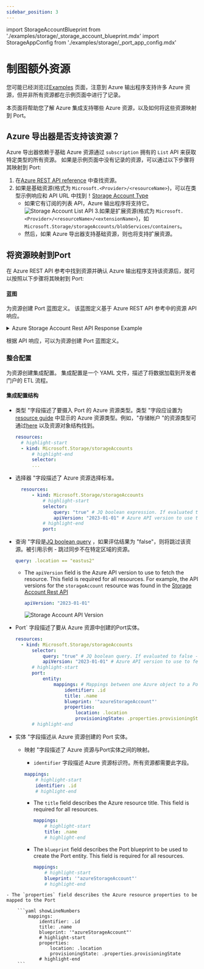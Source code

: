 ```yaml
---
sidebar_position: 3
---
```


import StorageAccountBlueprint from './examples/storage/_storage_account_blueprint.mdx'
import StorageAppConfig from './examples/storage/_port_app_config.mdx'

# 制图额外资源

您可能已经浏览过[Examples](./examples.md) 页面，注意到 Azure 输出程序支持许多 Azure 资源，但并非所有资源都在示例页面中进行了记录。

本页面将帮助您了解 Azure 集成支持哪些 Azure 资源，以及如何将这些资源映射到 Port。

## Azure 导出器是否支持该资源？

Azure 导出器依赖于基础 Azure 资源通过 `subscription` 拥有的 `List` API 来获取特定类型的所有资源。 如果是示例页面中没有记录的资源，可以通过以下步骤将其映射到 Port: 

1. 在[Azure REST API reference](https://learn.microsoft.com/en-us/rest/api/azure/) 中查找资源。
2. 如果是基础资源(格式为 `Microsoft.<Provider>/<resourceName>`)，可以在类型示例响应和 API URL 中找到！[Storage Account Type](/img/integrations/azure-exporter/StorageAccountTypeInAPIURL.png)
    - 如果它有订阅的列表 API，Azure 输出程序将支持它。
    ![Storage Account List API](/img/integrations/azure-exporter/StorageAccountListAPIIsValid.png)
3.如果是扩展资源(格式为 `Microsoft.<Provider>/<resourceName>/<extensionName>`)，如 `Microsoft.Storage/storageAccounts/blobServices/containers`。
    - 然后，如果 Azure 导出器支持基础资源，则也将支持扩展资源。

## 将资源映射到Port

在 Azure REST API 参考中找到资源并确认 Azure 输出程序支持该资源后，就可以按照以下步骤将其映射到 Port: 

#### 蓝图

为资源创建 Port 蓝图定义。 该蓝图定义基于 Azure REST API 参考中的资源 API 响应。

<details>
<summary>Azure Storage Account Rest API Response Example</summary>

```json
{
  "value": [
    {
      "id": "/subscriptions/{subscription-id}/resourceGroups/res2627/providers/Microsoft.Storage/storageAccounts/sto1125",
      "kind": "Storage",
      "location": "eastus",
      "name": "sto1125",
      "properties": {
        "isHnsEnabled": true,
        "creationTime": "2017-05-24T13:28:53.4540398Z",
        "primaryEndpoints": {
          "web": "https://sto1125.web.core.windows.net/",
          "dfs": "https://sto1125.dfs.core.windows.net/",
          "blob": "https://sto1125.blob.core.windows.net/",
          "file": "https://sto1125.file.core.windows.net/",
          "queue": "https://sto1125.queue.core.windows.net/",
          "table": "https://sto1125.table.core.windows.net/",
          "microsoftEndpoints": {
            "web": "https://sto1125-microsoftrouting.web.core.windows.net/",
            "dfs": "https://sto1125-microsoftrouting.dfs.core.windows.net/",
            "blob": "https://sto1125-microsoftrouting.blob.core.windows.net/",
            "file": "https://sto1125-microsoftrouting.file.core.windows.net/",
            "queue": "https://sto1125-microsoftrouting.queue.core.windows.net/",
            "table": "https://sto1125-microsoftrouting.table.core.windows.net/"
          },
          "internetEndpoints": {
            "web": "https://sto1125-internetrouting.web.core.windows.net/",
            "dfs": "https://sto1125-internetrouting.dfs.core.windows.net/",
            "blob": "https://sto1125-internetrouting.blob.core.windows.net/",
            "file": "https://sto1125-internetrouting.file.core.windows.net/"
          }
        },
        "primaryLocation": "eastus",
        "provisioningState": "Succeeded",
        "routingPreference": {
          "routingChoice": "MicrosoftRouting",
          "publishMicrosoftEndpoints": true,
          "publishInternetEndpoints": true
        },
        "encryption": {
          "services": {
            "file": {
              "keyType": "Account",
              "enabled": true,
              "lastEnabledTime": "2019-12-11T20:49:31.7036140Z"
            },
            "blob": {
              "keyType": "Account",
              "enabled": true,
              "lastEnabledTime": "2019-12-11T20:49:31.7036140Z"
            }
          },
          "keySource": "Microsoft.Storage"
        },
        "secondaryLocation": "centraluseuap",
        "statusOfPrimary": "available",
        "statusOfSecondary": "available",
        "supportsHttpsTrafficOnly": false
      },
      "sku": {
        "name": "Standard_GRS",
        "tier": "Standard"
      },
      "tags": {
        "key1": "value1",
        "key2": "value2"
      },
      "type": "Microsoft.Storage/storageAccounts"
    }
  ]
}
```

</details>

根据 API 响应，可以为资源创建 Port 蓝图定义。

<StorageAccountBlueprint/>

### 整合配置

为资源创建集成配置。 集成配置是一个 YAML 文件，描述了将数据加载到开发者门户的 ETL 流程。

<StorageAppConfig/>

#### 集成配置结构

* 类型 "字段描述了要摄入 Port 的 Azure 资源类型。类型 "字段应设置为[resource guide](https://learn.microsoft.com/en-us/azure/templates/) 中显示的 Azure 资源类型。例如，"存储帐户 "的资源类型可通过[here](https://learn.microsoft.com/en-us/azure/templates/microsoft.storage/storageaccounts?pivots=deployment-language-arm-template) 以及资源对象结构找到。


  ```yaml showLineNumbers
  resources:
    # highlight-start
    - kind: Microsoft.Storage/storageAccounts
    	# highlight-end
    	selector:
    	...
  ```


* 选择器 "字段描述了 Azure 资源选择标准。


  ```yaml showLineNumbers
    resources:
    	- kind: Microsoft.Storage/storageAccounts
    		# highlight-start
    		selector:
    			query: "true" # JQ boolean expression. If evaluated to false - this object will be skipped.
    			apiVersion: "2023-01-01" # Azure API version to use to fetch the resource
    		# highlight-end
    		port:
  ```


* 查询 "字段是[JQ boolean query](https://stedolan.github.io/jq/manual/#Basicfilters) ，如果评估结果为 "false"，则将跳过该资源。被引用示例 - 跳过同步不在特定区域的资源。


    ```yaml showLineNumbers
    query: .location == "eastus2"
    ```

  - The `apiVersion` field is the Azure API version to use to fetch the resource. This field is required for all resources. For example, the API versions for the `storageAccount` resource was found in the [Storage Account Rest API](https://docs.microsoft.com/en-us/rest/api/storagerp/storageaccounts/list)

    ```yaml showLineNumbers
    apiVersion: "2023-01-01"
    ```

    ![Storage Account API Version](/img/integrations/azure-exporter/StorageAccountAPIVersion.png)

* Port` 字段描述了要从 Azure 资源中创建的Port实体。


  ```yaml showLineNumbers
  resources:
    - kind: Microsoft.Storage/storageAccounts
    	selector:
    		query: "true" # JQ boolean query. If evaluated to false - skip syncing the object.
    		apiVersion: "2023-01-01" # Azure API version to use to fetch the resource
    	# highlight-start
    	port:
    		entity:
    			mappings: # Mappings between one Azure object to a Port entity. Each value is a JQ query.
    				identifier: .id
    				title: .name
    				blueprint: '"azureStorageAccount"'
    				properties:
    					location: .location
    					provisioningState: .properties.provisioningState
    	# highlight-end
  ```


* 实体 "字段描述从 Azure 资源创建的 Port 实体。
    - 映射 "字段描述了 Azure 资源与Port实体之间的映射。
        + `identifier` 字段描述 Azure 资源标识符。所有资源都需要此字段。


        ```yaml showLineNumbers
        mappings:
        	# highlight-start
        	identifier: .id
        	# highlight-end
        ```

      - The `title` field describes the Azure resource title. This field is required for all resources.

        ```yaml showLineNumbers
        mappings:
        	# highlight-start
        	title: .name
        	# highlight-end
        ```

      - The `blueprint` field describes the Port blueprint to be used to create the Port entity. This field is required for all resources.


        ```yaml showLineNumbers
        mappings:
        	# highlight-start
        	blueprint: '"azureStorageAccount"'
        	# highlight-end
        ```


```
- The `properties` field describes the Azure resource properties to be mapped to the Port
```


        ```yaml showLineNumbers
        	mappings:
        		identifier: .id
        		title: .name
        		blueprint: '"azureStorageAccount"'
        		# highlight-start
        		properties:
        			location: .location
        			provisioningState: .properties.provisioningState
        		# highlight-end
        ```
